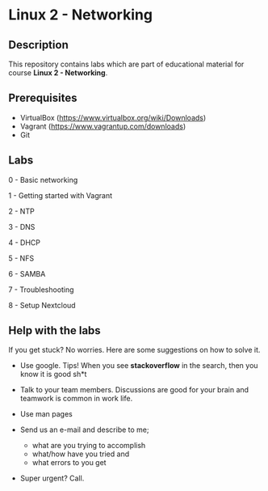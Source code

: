# Linux 2 - Networking

## Description

This repository contains labs which are part of educational material for course **Linux 2 - Networking**.

## Prerequisites

- VirtualBox (https://www.virtualbox.org/wiki/Downloads)
- Vagrant (https://www.vagrantup.com/downloads)
- Git

## Labs

0 - Basic networking

1 - Getting started with  Vagrant

2 - NTP

3 - DNS

4 - DHCP

5 - NFS

6 - SAMBA

7 - Troubleshooting

8 - Setup Nextcloud


## Help with the labs

If you get stuck? No worries. Here are some suggestions on how to solve it.

- Use google. Tips! When you see **stackoverflow** in the search, then you know it is good sh*t

- Talk to your team members. Discussions are good for your brain and teamwork is common in work life.

- Use man pages

- Send us an e-mail and describe to me;
    - what are you trying to accomplish
    - what/how have you tried and
    - what errors to you get

- Super urgent? Call.
